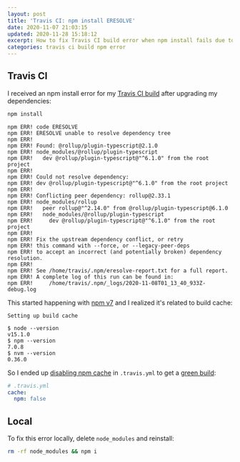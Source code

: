 ```yaml
---
layout: post
title: 'Travis CI: npm install ERESOLVE'
date: 2020-11-07 21:03:15
updated: 2020-11-28 15:18:12
excerpt: How to fix Travis CI build error when npm install fails due to "ERESOLVE unable to resolve dependency tree".
categories: travis ci build npm error
---
```


<!--email_off-->

## Travis CI

I received an npm install error for my [Travis CI build](https://www.travis-ci.org/github/remarkablemark/phonetic-alphabet-converter/builds/742165128) after upgrading my dependencies:

```sh
npm install
```

```
npm ERR! code ERESOLVE
npm ERR! ERESOLVE unable to resolve dependency tree
npm ERR!
npm ERR! Found: @rollup/plugin-typescript@2.1.0
npm ERR! node_modules/@rollup/plugin-typescript
npm ERR!   dev @rollup/plugin-typescript@"^6.1.0" from the root project
npm ERR!
npm ERR! Could not resolve dependency:
npm ERR! dev @rollup/plugin-typescript@"^6.1.0" from the root project
npm ERR!
npm ERR! Conflicting peer dependency: rollup@2.33.1
npm ERR! node_modules/rollup
npm ERR!   peer rollup@"^2.14.0" from @rollup/plugin-typescript@6.1.0
npm ERR!   node_modules/@rollup/plugin-typescript
npm ERR!     dev @rollup/plugin-typescript@"^6.1.0" from the root project
npm ERR!
npm ERR! Fix the upstream dependency conflict, or retry
npm ERR! this command with --force, or --legacy-peer-deps
npm ERR! to accept an incorrect (and potentially broken) dependency resolution.
npm ERR!
npm ERR! See /home/travis/.npm/eresolve-report.txt for a full report.
npm ERR! A complete log of this run can be found in:
npm ERR!     /home/travis/.npm/_logs/2020-11-08T01_13_40_933Z-debug.log
```

This started happening with [npm v7](https://blog.npmjs.org/post/628356819518210048/release-v700-beta9) and I realized it's related to build cache:

```
Setting up build cache

$ node --version
v15.1.0
$ npm --version
7.0.8
$ nvm --version
0.36.0
```

So I ended up [disabling npm cache](https://docs.travis-ci.com/user/languages/javascript-with-nodejs/#caching-with-npm) in `.travis.yml` to get a [green build](https://www.travis-ci.com/github/remarkablemark/phonetic-alphabet-converter/builds/742166433):

```yml
# .travis.yml
cache:
  npm: false
```

## Local

To fix this error locally, delete `node_modules` and reinstall:

```sh
rm -rf node_modules && npm i
```

<!--/email_off-->

